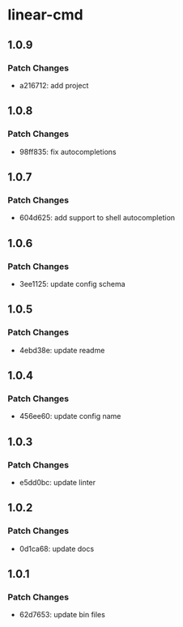 # linear-cmd

## 1.0.9

### Patch Changes

- a216712: add project

## 1.0.8

### Patch Changes

- 98ff835: fix autocompletions

## 1.0.7

### Patch Changes

- 604d625: add support to shell autocompletion

## 1.0.6

### Patch Changes

- 3ee1125: update config schema

## 1.0.5

### Patch Changes

- 4ebd38e: update readme

## 1.0.4

### Patch Changes

- 456ee60: update config name

## 1.0.3

### Patch Changes

- e5dd0bc: update linter

## 1.0.2

### Patch Changes

- 0d1ca68: update docs

## 1.0.1

### Patch Changes

- 62d7653: update bin files

